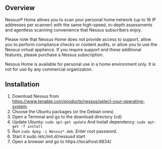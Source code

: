 ## Overview
Nessus® Home allows you to scan your personal home network (up to 16 IP addresses per scanner) with the same high-speed, in-depth assessments and agentless scanning convenience that Nessus subscribers enjoy.

Please note that Nessus Home does not provide access to support, allow you to perform compliance checks or content audits, or allow you to use the Nessus virtual appliance. If you require support and these additional features, please purchase a Nessus subscription.

Nessus Home is available for personal use in a home environment only. It is not for use by any commercial organization.

## Installation

1. Download Nessus from https://www.tenable.com/products/nessus/select-your-operating-system.
2. Choose the Ubuntu packages (or the Debian ones)
3. Open a Terminal and go to the download directory (cd)
4. Update Ubuntu: `sudo apt-get update` And Install dependency: `sudo apt-get -f install`
4. Run `sudo dpkg -i Nessus*.deb`. Enter root password.
5. Start it sudo /etc/init.d/nessusd start
6. Open a browser and go to https://localhost:8834/